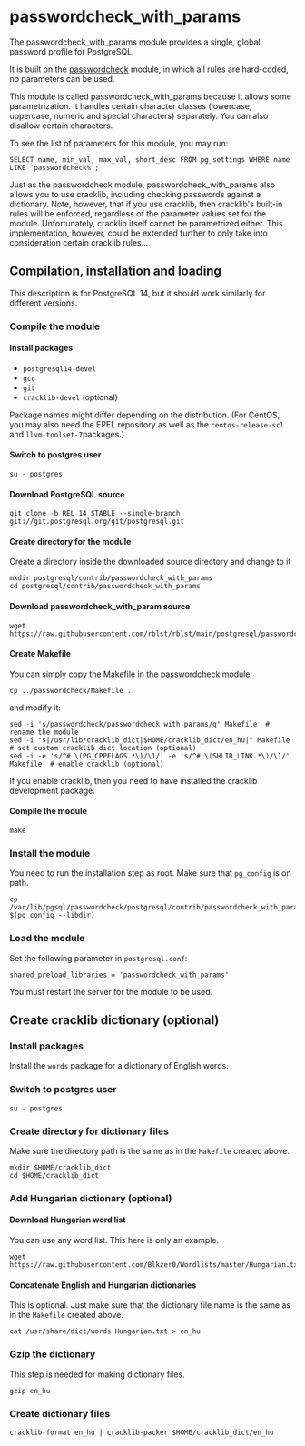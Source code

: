 # passwordcheck_with_params

The passwordcheck_with_params module provides a single, global password profile for PostgreSQL.

It is built on the [passwordcheck](https://www.postgresql.org/docs/current/passwordcheck.html) module, in which all rules are hard-coded, no parameters can be used.

This module is called passwordcheck_with_params because it allows some parametrization. It handles certain character classes (lowercase, uppercase, numeric and special characters) separately. You can also disallow certain characters.

To see the list of parameters for this module, you may run: 

    SELECT name, min_val, max_val, short_desc FROM pg_settings WHERE name LIKE 'passwordcheck%';

Just as the passwordcheck module, passwordcheck_with_params also allows you to use cracklib, including checking passwords against a dictionary. Note, however, that if you use cracklib, then cracklib's built-in rules will be enforced, regardless of the parameter values set for the module.
Unfortunately, cracklib itself cannot be parametrized either. This implementation, however, could be extended further to only take into consideration certain cracklib rules...

## Compilation, installation and loading
This description is for PostgreSQL 14, but it should work similarly for different versions.

### Compile the module

#### Install packages

- `postgresql14-devel` 
- `gcc` 
- `git` 
- `cracklib-devel` (optional)

Package names might differ depending on the distribution. (For CentOS, you may also need the EPEL repository as well as the `centos-release-scl` and `llvm-toolset-7`packages.)

#### Switch to postgres user
    su - postgres

#### Download PostgreSQL source
    git clone -b REL_14_STABLE --single-branch git://git.postgresql.org/git/postgresql.git

#### Create directory for the module 
Create a directory inside the downloaded source directory and change to it

    mkdir postgresql/contrib/passwordcheck_with_params
    cd postgresql/contrib/passwordcheck_with_params 

#### Download passwordcheck_with_param source
    wget https://raw.githubusercontent.com/rblst/rblst/main/postgresql/passwordcheck/passwordcheck_with_params.c

#### Create Makefile
You can  simply copy the Makefile in the passwordcheck module

    cp ../passwordcheck/Makefile . 
    
and modify it:

    sed -i 's/passwordcheck/passwordcheck_with_params/g' Makefile  # rename the module
    sed -i "s|/usr/lib/cracklib_dict|$HOME/cracklib_dict/en_hu|" Makefile  # set custom cracklib dict location (optional)
    sed -i -e 's/^# \(PG_CPPFLAGS.*\)/\1/' -e 's/^# \(SHLIB_LINK.*\)/\1/' Makefile  # enable cracklib (optional)

If you enable cracklib, then you need to have installed the cracklib development package.

#### Compile the module
    make
    
### Install the module
You need to run the installation step as root.
Make sure that `pg_config` is on path.

    cp /var/lib/pgsql/passwordcheck/postgresql/contrib/passwordcheck_with_params/passwordcheck_with_params.so $(pg_config --libdir)


### Load the module

Set the following parameter in `postgresql.conf`:

    shared_preload_libraries = 'passwordcheck_with_params'

You must restart the server for the module to be used.

## Create cracklib dictionary (optional)
### Install packages
Install the `words` package for a dictionary of English words.

### Switch to postgres user
    su - postgres
   
### Create directory for dictionary files
Make sure the directory path is the same as in the `Makefile` created above.

    mkdir $HOME/cracklib_dict
    cd $HOME/cracklib_dict

### Add Hungarian dictionary (optional)

#### Download Hungarian word list
You can use any word list. This here is only an example.

    wget https://raw.githubusercontent.com/Blkzer0/Wordlists/master/Hungarian.txt
    
#### Concatenate English and Hungarian dictionaries
This is optional. 
Just make sure that the dictionary file name is the same as in the `Makefile` created above.

    cat /usr/share/dict/words Hungarian.txt > en_hu

### Gzip the dictionary
This step is needed for making dictionary files.

    gzip en_hu
    
### Create dictionary files

    cracklib-format en_hu | cracklib-packer $HOME/cracklib_dict/en_hu
